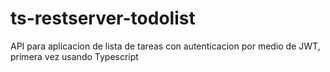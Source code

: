 # ts-restserver-todolist
API para aplicacion de lista de tareas con autenticacion por medio de JWT, primera vez usando Typescript
